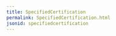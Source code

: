 ```yaml
---
title: SpecifiedCertification
permalink: SpecifiedCertification.html
jsonid: specifiedcertification
---
```

